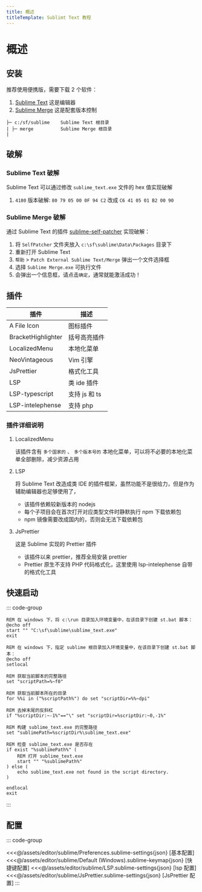 ```yaml
---
title: 概述
titleTemplate: Sublimt Text 教程
---
```


# 概述

## 安装

推荐使用便携版，需要下载 2 个软件：

1. [Sublime Text](http://www.sublimetext.com/download) 这是编辑器
2. [Sublime Merge](https://www.sublimemerge.com/download) 这是配套版本控制

```text 目录结构
├─ c:/sf/sublime    Sublime Text 根目录
| ├─ merge          Sublime Merge 根目录
|
```

## 破解

### Sublime Text 破解

Sublime Text 可以通过修改 `sublime_text.exe` 文件的 hex 值实现破解

1. `4180` 版本破解: `80 79 05 00 0F 94 C2` 改成 `C6 41 05 01 B2 00 90`

### Sublime Merge 破解

通过 Sublime Text 的插件 [sublime-self-patcher](https://github.com/n6333373/sublime-self-patcher) 实现破解：

1. 将 `SelfPatcher` 文件夹放入 `c:\sf\sublime\Data\Packages` 目录下
2. 重新打开 Sublime Text
3. `帮助` > `Patch External Sublime Text/Merge` 弹出一个文件选择框
4. 选择 `Sublime Merge.exe` 可执行文件
5. 会弹出一个信息框，请点击`确定`，通常就能激活成功！

## 插件

| 插件               | 描述          |
| ------------------ | ------------- |
| A File Icon        | 图标插件      |
| BracketHighlighter | 括号高亮插件  |
| LocalizedMenu      | 本地化菜单    |
| NeoVintageous      | Vim 引擎      |
| JsPrettier         | 格式化工具    |
| LSP                | 类 ide 插件   |
| LSP-typescript     | 支持 js 和 ts |
| LSP-intelephense   | 支持 php      |

### 插件详细说明

1. LocalizedMenu

    该插件含有 `多个国家的` 、 `多个版本号的` 本地化菜单，可以将不必要的本地化菜单全部删除，减少资源占用

2. LSP

    将 Sublime Text 改造成类 IDE 的插件框架，虽然功能不是很给力，但是作为辅助编辑器也足够使用了，

    - 该插件依赖较新版本的 nodejs
    - 每个子项目会在首次打开对应类型文件时静默执行 npm 下载依赖包
    - npm 镜像需要改成国内的，否则会无法下载依赖包

3. JsPrettier

    这是 Sublime 实现的 Prettier 插件

    - 该插件以来 prettier，推荐全局安装 prettier
    - Prettier 原生不支持 PHP 代码格式化，这里使用 lsp-intelephense 自带的格式化工具

## 快速启动

::: code-group

```batch [方式一]
REM 在 windows 下，将 c:\run 目录加入环境变量中，在该目录下创建 st.bat 脚本：
@echo off
start "" "C:\sf\sublime\sublime_text.exe"
exit
```

```batch [方式二]
REM 在 windows 下，指定 sublime 根目录加入环境变量中，在该目录下创建 st.bat 脚本：
@echo off
setlocal

REM 获取当前脚本的完整路径
set "scriptPath=%~f0"

REM 获取当前脚本所在的目录
for %%i in ("%scriptPath%") do set "scriptDir=%%~dpi"

REM 去掉末尾的反斜杠
if "%scriptDir:~-1%"=="\" set "scriptDir=%scriptDir:~0,-1%"

REM 构建 sublime_text.exe 的完整路径
set "sublimePath=%scriptDir%\sublime_text.exe"

REM 检查 sublime_text.exe 是否存在
if exist "%sublimePath%" (
    REM 打开 sublime_text.exe
    start "" "%sublimePath%"
) else (
    echo sublime_text.exe not found in the script directory.
)

endlocal
exit
```

:::

## 配置

::: code-group

<<<@/assets/editor/sublime/Preferences.sublime-settings{json} [基本配置]
<<<@/assets/editor/sublime/Default (Windows).sublime-keymap{json} [快捷键配置]
<<<@/assets/editor/sublime/LSP.sublime-settings{json} [lsp 配置]
<<<@/assets/editor/sublime/JsPrettier.sublime-settings{json} [JsPrettier 配置]
:::
